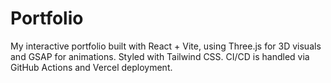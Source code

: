 # Portfolio
My interactive portfolio built with React + Vite, using Three.js for 3D visuals and GSAP for animations.
Styled with Tailwind CSS. CI/CD is handled via GitHub Actions and Vercel deployment.
